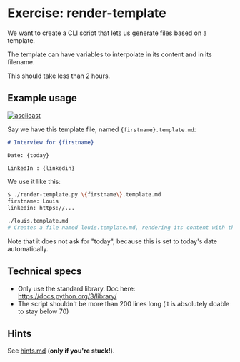 # Exercise: render-template

We want to create a CLI script that lets us generate files based on a template.

The template can have variables to interpolate in its content and in its
filename.

This should take less than 2 hours.

## Example usage

[![asciicast](https://asciinema.org/a/tFkycU36PgYwDTvRqr6FBCa7B.svg)](https://asciinema.org/a/tFkycU36PgYwDTvRqr6FBCa7B)

Say we have this template file, named `{firstname}.template.md`:

```md
# Interview for {firstname}

Date: {today}

LinkedIn : {linkedin}
```

We use it like this:

```bash
$ ./render-template.py \{firstname\}.template.md
firstname: Louis
linkedin: https://...

./louis.template.md
# Creates a file named louis.template.md, rendering its content with the input variables
```

Note that it does not ask for "today", because this is set to today's date automatically.

## Technical specs

- Only use the standard library. Doc here: https://docs.python.org/3/library/
- The script shouldn't be more than 200 lines long (it is absolutely doable to stay below 70)

## Hints

See [hints.md](./hints.md) (**only if you're stuck!**).
